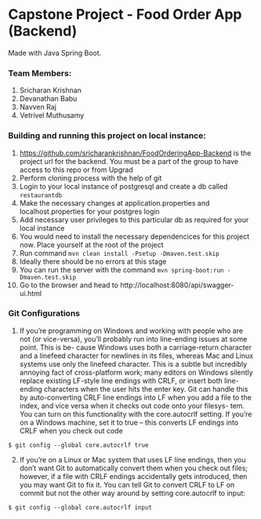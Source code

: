 # Capstone Project - Food Order App (Backend)
Made with Java Spring Boot.

### Team Members:
1.  Sricharan Krishnan
2.  Devanathan Babu
3.  Navven Raj
4.  Vetrivel Muthusamy

### Building and running this project on local instance:
1.  https://github.com/sricharankrishnan/FoodOrderingApp-Backend is the project url for the backend. You must be a part of the 
    group to have access to this repo or from Upgrad
2.  Perform cloning process with the help of git
3.  Login to your local instance of postgresql and create a db called ```restaurantdb```
4.  Make the necessary changes at application.properties and localhost.properties for your postgres login
5.  Add necessary user privileges to this particular db as required for your local instance
6.  You would need to install the necessary dependencices for this project now. Place yourself at the root of the project
7.  Run command ```mvn clean install -Psetup -Dmaven.test.skip```
8.  Ideally there should be no errors at this stage
9.  You can run the server with the command ```mvn spring-boot:run -Dmaven.test.skip```
10. Go to the browser and head to http://localhost:8080/api/swagger-ui.html

### Git Configurations
1.  If you’re programming on Windows and working with people who are not (or
vice-versa), you’ll probably run into line-ending issues at some point. This is be-
cause Windows uses both a carriage-return character and a linefeed character
for newlines in its files, whereas Mac and Linux systems use only the linefeed
character. This is a subtle but incredibly annoying fact of cross-platform work;
many editors on Windows silently replace existing LF-style line endings with
CRLF, or insert both line-ending characters when the user hits the enter key.
Git can handle this by auto-converting CRLF line endings into LF when you
add a file to the index, and vice versa when it checks out code onto your filesys-
tem. You can turn on this functionality with the core.autocrlf setting. If
you’re on a Windows machine, set it to true – this converts LF endings into
CRLF when you check out code

```$ git config --global core.autocrlf true```

2.  If you’re on a Linux or Mac system that uses LF line endings, then you don’t
want Git to automatically convert them when you check out files; however, if a
file with CRLF endings accidentally gets introduced, then you may want Git to
fix it. You can tell Git to convert CRLF to LF on commit but not the other way
around by setting core.autocrlf to input:

```$ git config --global core.autocrlf input```


